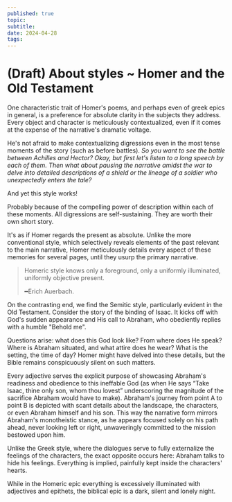 ```yaml
---
published: true
topic: 
subtitle: 
date: 2024-04-28
tags: 
---
```

# (Draft) About styles ~ Homer and the Old Testament

One characteristic trait of Homer's poems, and perhaps even of greek epics in general, is a preference for absolute clarity in the subjects they address. Every object and character is meticulously contextualized, even if it comes at the expense of the narrative's dramatic voltage.

He's not afraid to make contextualizing digressions even in the most tense moments of the story (such as before battles). *So you want to see the battle between Achilles and Hector? Okay, but first let's listen to a long speech by each of them. Then what about pausing the narrative amidst the war to delve into detailed descriptions of a shield or the lineage of a soldier who unexpectedly enters the tale?*

And yet this style works! 

Probably because of the compelling power of description within each of these moments. All digressions are self-sustaining. They are worth their own short story.

It's as if Homer regards the present as absolute. Unlike the more conventional style, which selectively reveals elements of the past relevant to the main narrative, Homer meticulously details every aspect of these memories for several pages, until they usurp the primary narrative.

> Homeric style knows only a foreground, only a uniformly illuminated, uniformly objective present.
>  
> ━Erich Auerbach.

On the contrasting end, we find the Semitic style, particularly evident in the Old Testament. Consider the story of the binding of Isaac. It kicks off with God's sudden appearance and His call to Abraham, who obediently replies with a humble "Behold me".

Questions arise: what does this God look like? From where does He speak? Where is Abraham situated, and what attire does he wear? What is the setting, the time of day? Homer might have delved into these details, but the Bible remains conspicuously silent on such matters.

Every adjective serves the explicit purpose of showcasing Abraham's readiness and obedience to this ineffable God (as when He says “Take Isaac, thine only son, whom thou lovest” underscoring the magnitude of the sacrifice Abraham would have to make). Abraham's journey from point A to point B is depicted with scant details about the landscape, the characters, or even Abraham himself and his son. This way the narrative form mirrors Abraham's monotheistic stance, as he appears focused solely on his path ahead, never looking left or right, unwaveringly committed to the mission bestowed upon him.

Unlike the Greek style, where the dialogues serve to fully externalize the feelings of the characters, the exact opposite occurs here: Abraham talks to hide his feelings. Everything is implied, painfully kept inside the characters' hearts.

While in the Homeric epic everything is excessively illuminated with adjectives and epithets, the biblical epic is a dark, silent and lonely night.